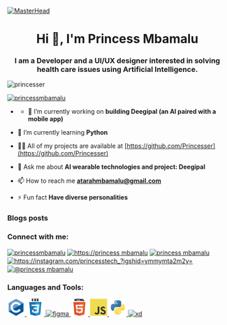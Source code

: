 [![MasterHead](https://1.bp.blogspot.com/-7A4WynwLsMw/XbBpCXG8fHI/AAAAAAAAMt4/uOa1bpLskYgrwGbllhSu2SDj_Mig8SXJQCLcBGAsYHQ/s1600/2000_600px.gif)](https://rishavchanda.io)

<h1 align="center">Hi 👋, I'm Princess Mbamalu</h1>
<h3 align="center">I am a Developer and a UI/UX designer interested in solving health care issues using Artificial Intelligence.</h3>

<p align="left"> <img src="https://komarev.com/ghpvc/?username=princesser&label=Profile%20views&color=0e75b6&style=flat" alt="princesser" /> </p>

<p align="left"> <a href="https://twitter.com/princessmbamalu" target="blank"><img src="https://img.shields.io/twitter/follow/princessmbamalu?logo=twitter&style=for-the-badge" alt="princessmbamalu" /></a> </p>

- - 🔭 I’m currently working on **building Deegipal (an AI paired with a mobile app)**

- 🌱 I’m currently learning **Python**

- 👨‍💻 All of my projects are available at [https://github.com/Princesser](https://github.com/Princesser)

- 💬 Ask me about **AI wearable technologies and project: Deegipal**

- 📫 How to reach me **atarahmbamalu@gmail.com**

- ⚡ Fun fact **Have diverse personalities**

### Blogs posts
<!-- BLOG-POST-LIST:START -->
<!-- BLOG-POST-LIST:END -->

<h3 align="left">Connect with me:</h3>
<p align="left">
<a href="https://twitter.com/princessmbamalu" target="blank"><img align="center" src="https://raw.githubusercontent.com/rahuldkjain/github-profile-readme-generator/master/src/images/icons/Social/twitter.svg" alt="princessmbamalu" height="30" width="40" /></a>
<a href="https://linkedin.com/in/https://princess mbamalu" target="blank"><img align="center" src="https://raw.githubusercontent.com/rahuldkjain/github-profile-readme-generator/master/src/images/icons/Social/linked-in-alt.svg" alt="https://princess mbamalu" height="30" width="40" /></a>
<a href="https://fb.com/princess mbamalu" target="blank"><img align="center" src="https://raw.githubusercontent.com/rahuldkjain/github-profile-readme-generator/master/src/images/icons/Social/facebook.svg" alt="princess mbamalu" height="30" width="40" /></a>
<a href="https://instagram.com/https://instagram.com/princesstech_?igshid=ymmymta2m2y=" target="blank"><img align="center" src="https://raw.githubusercontent.com/rahuldkjain/github-profile-readme-generator/master/src/images/icons/Social/instagram.svg" alt="https://instagram.com/princesstech_?igshid=ymmymta2m2y=" height="30" width="40" /></a>
<a href="https://medium.com/@princess mbamalu" target="blank"><img align="center" src="https://raw.githubusercontent.com/rahuldkjain/github-profile-readme-generator/master/src/images/icons/Social/medium.svg" alt="@princess mbamalu" height="30" width="40" /></a>
</p>

<h3 align="left">Languages and Tools:</h3>
<p align="left"> <a href="https://www.cprogramming.com/" target="_blank" rel="noreferrer"> <img src="https://raw.githubusercontent.com/devicons/devicon/master/icons/c/c-original.svg" alt="c" width="40" height="40"/> </a> <a href="https://www.w3schools.com/css/" target="_blank" rel="noreferrer"> <img src="https://raw.githubusercontent.com/devicons/devicon/master/icons/css3/css3-original-wordmark.svg" alt="css3" width="40" height="40"/> </a> <a href="https://www.figma.com/" target="_blank" rel="noreferrer"> <img src="https://www.vectorlogo.zone/logos/figma/figma-icon.svg" alt="figma" width="40" height="40"/> </a> <a href="https://www.w3.org/html/" target="_blank" rel="noreferrer"> <img src="https://raw.githubusercontent.com/devicons/devicon/master/icons/html5/html5-original-wordmark.svg" alt="html5" width="40" height="40"/> </a> <a href="https://developer.mozilla.org/en-US/docs/Web/JavaScript" target="_blank" rel="noreferrer"> <img src="https://raw.githubusercontent.com/devicons/devicon/master/icons/javascript/javascript-original.svg" alt="javascript" width="40" height="40"/> </a> <a href="https://www.python.org" target="_blank" rel="noreferrer"> <img src="https://raw.githubusercontent.com/devicons/devicon/master/icons/python/python-original.svg" alt="python" width="40" height="40"/> </a> <a href="https://www.adobe.com/products/xd.html" target="_blank" rel="noreferrer"> <img src="https://cdn.worldvectorlogo.com/logos/adobe-xd.svg" alt="xd" width="40" height="40"/> </a> </p>
